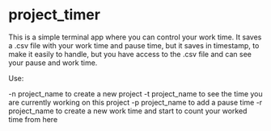 # project_timer
This is a simple terminal app where you can control your work time. It saves a .csv file with your work time and pause time, but it saves in timestamp, to make it easily to handle, but you have access to the .csv file and can see your pause and work time.

Use:

-n project_name to create a new project
-t project_name to see the time you are currently working on this project
-p project_name to add a pause time
-r project_name to create a new work time and start to count your worked time from here
